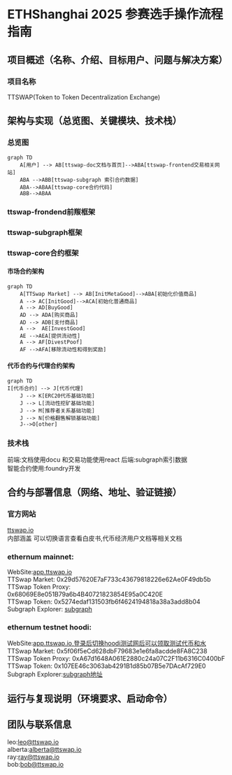 # ETHShanghai 2025 参赛选手操作流程指南
## 项目概述（名称、介绍、目标用户、问题与解决方案）
### 项目名称  
TTSWAP(Token to Token Decentralization Exchange)

## 架构与实现（总览图、关键模块、技术栈）
### 总览图
```mermaid
graph TD
    A[用户] --> AB[ttswap-doc文档与首页]-->ABA[ttswap-frontend交易相关网站]
    ABA -->ABB[ttswap-subgraph 索引合约数据]
    ABA-->ABAA[ttswap-core合约代码]
    ABB-->ABAA
```

### ttswap-frondend前羰框架
### ttswap-subgraph框架
### ttswap-core合约框架
#### 市场合约架构
```mermaid
graph TD
    A[TTSwap Market] --> AB[InitMetaGood]-->ABA[初始化价值商品]
    A --> AC[InitGood]-->ACA[初始化普通商品]
    A --> AD[BuyGood]
    AD --> ADA[购买商品]
    AD --> ADB[支付商品]
    A -->  AE[InvestGood]
    AE -->AEA[提供流动性]
    A --> AF[DivestPoof]
    AF -->AFA[移除流动性和得到奖励]
```
#### 代币合约与代理合约架构
```mermaid
graph TD
I[代币合约] --> J[代币代理]
    J --> K[ERC20代币基础功能]
    J --> L[流动性挖矿基础功能]
    J --> M[推荐者关系基础功能]
    J --> N[价格翻售解锁基础功能]
    J-->O[other]
```
### 技术栈
前端:文档使用docu 和交易功能使用react
后端:subgraph索引数据  
智能合约使用:foundry开发  
## 合约与部署信息（网络、地址、验证链接）
### 官方网站
[ttswap.io](https://ttswap.io)  
内部涵盖 可以切换语言查看白皮书,代币经济用户文档等相关文档  

### ethernum mainnet:  
WebSite:[app.ttswap.io](https://app.ttswap.io)  
TTSwap Market: 0x29d57620E7aF733c43679818226e62Ae0F49db5b  
TTSwap Token Proxy: 0x68069E8e051B79a6b4B40721823854E95a0C420E  
TTSwap Token: 0x5274edaf131503fb6f4624194818a38a3add8b04  
Subgraph Explorer: [subgraph](https://api.studio.thegraph.com/query/1685388/ttswap-ethereum/version/latest)  

### ethernum testnet hoodi:
WebSite:[app.ttswap.io,登录后切换hoodi测试网后可以领取测试代币和水](https://app.ttswap.io)  
TTSwap Market: 0x5f06f5eCd628dbF79683e1e6fa8acdde8FA8C238  
TTSwap Token Proxy: 0xA67d1648A061E2880c24a07C2F11b6316C0400bF  
TTSwap Token: 0x107EE46c3063ab4291B1d85b07B5e7DAcAf729E0  
Subgraph Explorer:[subgraph地址](https://thegraph.com/studio/subgraph/ttswap/endpoints/)  

## 运行与复现说明（环境要求、启动命令）


## 团队与联系信息
leo:[leo@ttswap.io](leo@ttswap.io)  
alberta:[alberta@ttswap.io](alberta@ttswap.io)  
ray:[ray@ttswap.io](ray@ttswap.io)  
bob:[bob@ttswap.io](bob@ttswap.io)      
